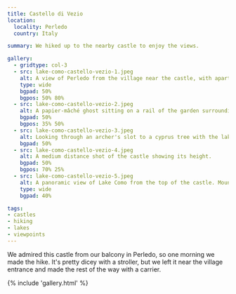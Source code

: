 ```yaml
---
title: Castello di Vezio
location:
  locality: Perledo
  country: Italy

summary: We hiked up to the nearby castle to enjoy the views.

gallery:
  - gridtype: col-3
  - src: lake-como-castello-vezio-1.jpeg
    alt: A view of Perledo from the village near the castle, with apartments nestled amongst the trees.
    type: wide
    bgpad: 50%
    bgpos: 50% 80%
  - src: lake-como-castello-vezio-2.jpeg
    alt: A papier-mâché ghost sitting on a rail of the garden surrounding the castle.
    bgpad: 50%
    bgpos: 35% 50%
  - src: lake-como-castello-vezio-3.jpeg
    alt: Looking through an archer's slot to a cyprus tree with the lake behind it.
    bgpad: 50%
  - src: lake-como-castello-vezio-4.jpeg
    alt: A medium distance shot of the castle showing its height.
    bgpad: 50%
    bgpos: 70% 25%
  - src: lake-como-castello-vezio-5.jpeg
    alt: A panoramic view of Lake Como from the top of the castle. Mountains in the background, water with boats in the middle, and trees in the foreground.
    type: wide
    bgpad: 40%

tags:
- castles
- hiking
- lakes
- viewpoints
---
```


We admired this castle from our balcony in Perledo, so one morning we made the hike. It's pretty dicey with a stroller, but we left it near the village entrance and made the rest of the way with a carrier.

{% include 'gallery.html' %}
